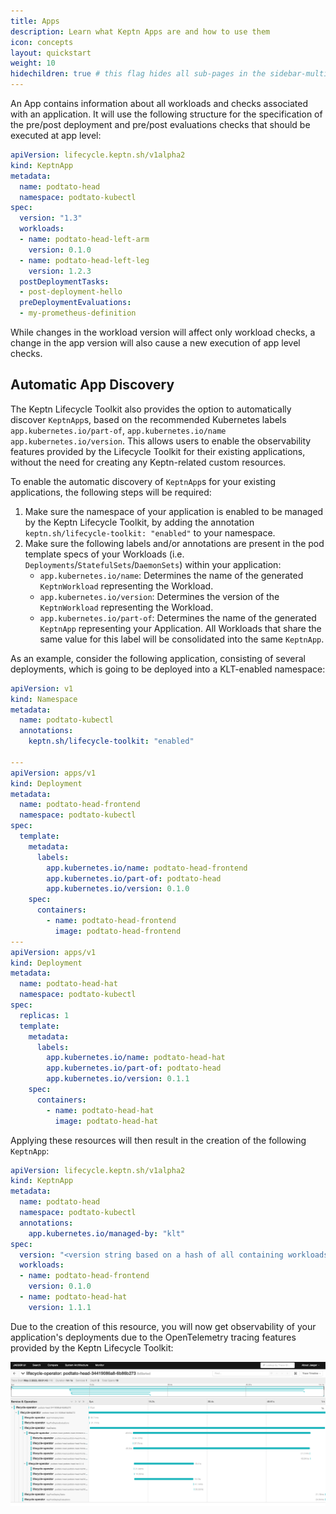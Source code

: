 ```yaml
---
title: Apps
description: Learn what Keptn Apps are and how to use them
icon: concepts
layout: quickstart
weight: 10
hidechildren: true # this flag hides all sub-pages in the sidebar-multicard.html
---
```


An App contains information about all workloads and checks associated with an application.
It will use the following structure for the specification of the pre/post deployment and pre/post evaluations checks
that should be executed at app level:

```yaml
apiVersion: lifecycle.keptn.sh/v1alpha2
kind: KeptnApp
metadata:
  name: podtato-head
  namespace: podtato-kubectl
spec:
  version: "1.3"
  workloads:
  - name: podtato-head-left-arm
    version: 0.1.0
  - name: podtato-head-left-leg
    version: 1.2.3
  postDeploymentTasks:
  - post-deployment-hello
  preDeploymentEvaluations:    
  - my-prometheus-definition
```

While changes in the workload version will affect only workload checks, a change in the app version will also cause a
new execution of app level checks.

## Automatic App Discovery

The Keptn Lifecycle Toolkit also provides the option to automatically discover `KeptnApp`s, based on the
recommended Kubernetes labels `app.kubernetes.io/part-of`, `app.kubernetes.io/name` `app.kubernetes.io/version`.
This allows users to enable the observability features provided by the Lifecycle Toolkit for
their existing applications, without the need for creating any Keptn-related custom resources.

To enable the automatic discovery of `KeptnApp`s for your existing applications, the following steps will
be required:

1. Make sure the namespace of your application is enabled to be managed by the Keptn Lifecycle Toolkit,
by adding the annotation `keptn.sh/lifecycle-toolkit: "enabled"` to your namespace.
2. Make sure the following labels and/or annotations are present in the pod template
specs of your Workloads (i.e. `Deployments`/`StatefulSets`/`DaemonSets`) within your application:
    - `app.kubernetes.io/name`: Determines the name of the generated `KeptnWorkload` representing the
    Workload.
    - `app.kubernetes.io/version`: Determines the version of the `KeptnWorkload` representing the Workload.
    - `app.kubernetes.io/part-of`: Determines the name of the generated `KeptnApp` representing your
    Application. 
    All Workloads that share the same value for this label will be consolidated into the same `KeptnApp`.

As an example, consider the following application, consisting of several deployments, which is going to be
deployed into a KLT-enabled namespace:

```yaml
apiVersion: v1
kind: Namespace
metadata:
  name: podtato-kubectl
  annotations:
    keptn.sh/lifecycle-toolkit: "enabled"

---
apiVersion: apps/v1
kind: Deployment
metadata:
  name: podtato-head-frontend
  namespace: podtato-kubectl
spec:
  template:
    metadata:
      labels:
        app.kubernetes.io/name: podtato-head-frontend
        app.kubernetes.io/part-of: podtato-head
        app.kubernetes.io/version: 0.1.0
    spec:
      containers:
        - name: podtato-head-frontend
          image: podtato-head-frontend
---
apiVersion: apps/v1
kind: Deployment
metadata:
  name: podtato-head-hat
  namespace: podtato-kubectl
spec:
  replicas: 1
  template:
    metadata:
      labels:
        app.kubernetes.io/name: podtato-head-hat
        app.kubernetes.io/part-of: podtato-head
        app.kubernetes.io/version: 0.1.1
    spec:
      containers:
        - name: podtato-head-hat
          image: podtato-head-hat
```

Applying these resources will then result in the creation of the following `KeptnApp`:

```yaml
apiVersion: lifecycle.keptn.sh/v1alpha2
kind: KeptnApp
metadata:
  name: podtato-head
  namespace: podtato-kubectl
  annotations:
    app.kubernetes.io/managed-by: "klt"
spec:
  version: "<version string based on a hash of all containing workloads>"
  workloads:
  - name: podtato-head-frontend
    version: 0.1.0
  - name: podtato-head-hat
    version: 1.1.1
```

Due to the creation of this resource, you will now get observability of your application's deployments due to
the OpenTelemetry tracing features provided by the Keptn Lifecycle Toolkit:

![Application deployment trace](assets%2Ftrace.png)
